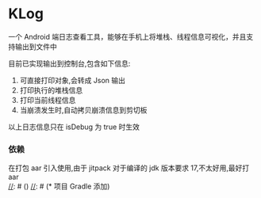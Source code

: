 # KLog
一个 Android 端日志查看工具，能够在手机上将堆栈、线程信息可视化，并且支持输出到文件中

目前已实现输出到控制台,包含如下信息:

1. 可直接打印对象,会转成 Json 输出
2. 打印执行的堆栈信息
3. 打印当前线程信息
4. 当崩溃发生时,自动拷贝崩溃信息到剪切板

以上日志信息只在 isDebug 为 true 时生效

### 依赖
在打包 aar 引入使用,由于 jitpack 对于编译的 jdk 版本要求 17,不太好用,最好打 aar  
[//]: # ()
[//]: # (* 项目 Gradle 添加)

[//]: # ()
[//]: # (```css)

[//]: # (// Project Root Gradle)

[//]: # (repositories {)

[//]: # (			mavenCentral&#40;&#41;)

[//]: # (			maven { url 'https://jitpack.io' })

[//]: # (		})

[//]: # (```)

[//]: # ()
[//]: # (* 使用的模块中添加)

[//]: # ()
[//]: # (  ```css)

[//]: # (  dependencies {)

[//]: # (  	        implementation 'com.github.maokai1229:KLog:0.1.0')

[//]: # (  	})

[//]: # (  ```)